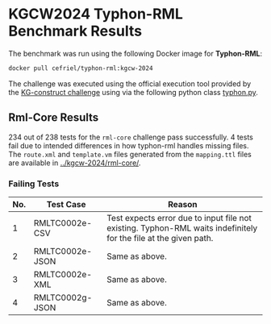 # KGCW2024 Typhon-RML Benchmark Results

The benchmark was run using the following Docker image for **Typhon-RML**:

```bash
docker pull cefriel/typhon-rml:kgcw-2024
```

The challenge was executed using the official execution tool provided by the [KG-construct challenge](https://github.com/kg-construct/exectool) using via the following python class [typhon.py](./typhon.py).

## Rml-Core Results

234 out of 238 tests for the `rml-core` challenge pass successfully.
4 tests fail due to intended differences in how typhon-rml handles missing files.
The `route.xml` and `template.vm` files generated from the `mapping.ttl` files are available in [../kgcw-2024/rml-core/](../kgcw-2024/rml-core/).

### Failing Tests

| No. | Test Case       | Reason                                                                                                           |
|-----|-----------------|------------------------------------------------------------------------------------------------------------------|
| 1   | RMLTC0002e-CSV  | Test expects error due to input file not existing. Typhon-RML waits indefinitely for the file at the given path. |
| 2   | RMLTC0002e-JSON | Same as above.                                                                                                   |
| 3   | RMLTC0002e-XML  | Same as above.                                                                                                   |
| 4   | RMLTC0002g-JSON | Same as above.                                                                                                   |
